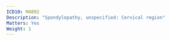 ```yaml
---
ICD10: M4892
Description: "Spondylopathy, unspecified: Cervical region"
Matters: Yes
Weight: 1
---
```


